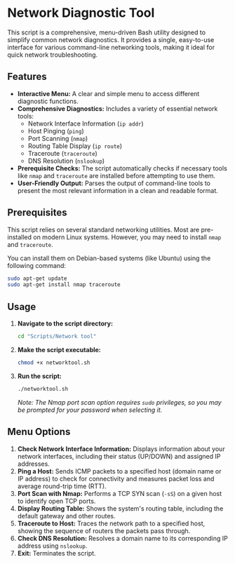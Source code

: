# Network Diagnostic Tool

This script is a comprehensive, menu-driven Bash utility designed to simplify common network diagnostics. It provides a single, easy-to-use interface for various command-line networking tools, making it ideal for quick network troubleshooting.

## Features

*   **Interactive Menu:** A clear and simple menu to access different diagnostic functions.
*   **Comprehensive Diagnostics:** Includes a variety of essential network tools:
    *   Network Interface Information (`ip addr`)
    *   Host Pinging (`ping`)
    *   Port Scanning (`nmap`)
    *   Routing Table Display (`ip route`)
    *   Traceroute (`traceroute`)
    *   DNS Resolution (`nslookup`)
*   **Prerequisite Checks:** The script automatically checks if necessary tools like `nmap` and `traceroute` are installed before attempting to use them.
*   **User-Friendly Output:** Parses the output of command-line tools to present the most relevant information in a clean and readable format.

## Prerequisites

This script relies on several standard networking utilities. Most are pre-installed on modern Linux systems. However, you may need to install `nmap` and `traceroute`.

You can install them on Debian-based systems (like Ubuntu) using the following command:

```bash
sudo apt-get update
sudo apt-get install nmap traceroute
```

## Usage

1.  **Navigate to the script directory:**
    ```bash
    cd "Scripts/Network tool"
    ```

2.  **Make the script executable:**
    ```bash
    chmod +x networktool.sh
    ```

3.  **Run the script:**
    ```bash
    ./networktool.sh
    ```
    *Note: The Nmap port scan option requires `sudo` privileges, so you may be prompted for your password when selecting it.*

## Menu Options

1.  **Check Network Interface Information:** Displays information about your network interfaces, including their status (UP/DOWN) and assigned IP addresses.
2.  **Ping a Host:** Sends ICMP packets to a specified host (domain name or IP address) to check for connectivity and measures packet loss and average round-trip time (RTT).
3.  **Port Scan with Nmap:** Performs a TCP SYN scan (`-sS`) on a given host to identify open TCP ports.
4.  **Display Routing Table:** Shows the system's routing table, including the default gateway and other routes.
5.  **Traceroute to Host:** Traces the network path to a specified host, showing the sequence of routers the packets pass through.
6.  **Check DNS Resolution:** Resolves a domain name to its corresponding IP address using `nslookup`.
7.  **Exit:** Terminates the script.